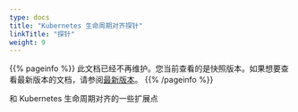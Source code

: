 ```yaml
---
type: docs
title: "Kubernetes 生命周期对齐探针"
linkTitle: "探针"
weight: 9
---
```


{{% pageinfo %}} 此文档已经不再维护。您当前查看的是快照版本。如果想要查看最新版本的文档，请参阅[最新版本](/zh/docs3-v2/java-sdk/advanced-features-and-usage/others/dubbo-kubernetes-probe/)。
{{% /pageinfo %}}

和 Kubernetes 生命周期对齐的一些扩展点
